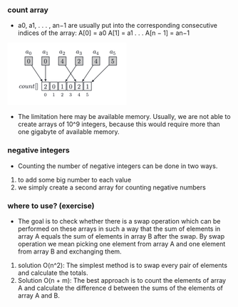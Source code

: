 ### count array
- a0, a1, . . . , an−1 are usually put into the corresponding consecutive indices of the array:
A[0] = a0 A[1] = a1 . . . A[n − 1] = an−1

![alt text](image1.png)

- The limitation here may be available memory. Usually, we are not able to create arrays of 10^9 integers, because this would require more than one gigabyte of available memory.

### negative integers
- Counting the number of negative integers can be done in two ways.
1. to add some big number to each value
2. we simply create a second array for counting negative numbers

### where to use? (exercise)
- The goal is to check whether there is a swap operation which can be performed on these arrays in such a way that the sum of elements in array A equals the sum of elements in array B after the swap. By swap operation we mean picking one element from array A and one element from array B and exchanging them.

1. solution O(n^2): The simplest method is to swap every pair of elements and calculate the totals.
2. Solution O(n + m): The best approach is to count the elements of array A and calculate the difference d between the sums of the elements of array A and B.